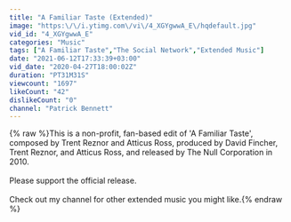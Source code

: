 ```yaml
---
title: "A Familiar Taste (Extended)"
image: "https:\/\/i.ytimg.com\/vi\/4_XGYgwwA_E\/hqdefault.jpg"
vid_id: "4_XGYgwwA_E"
categories: "Music"
tags: ["A Familiar Taste","The Social Network","Extended Music"]
date: "2021-06-12T17:33:39+03:00"
vid_date: "2020-04-27T18:00:02Z"
duration: "PT31M31S"
viewcount: "1697"
likeCount: "42"
dislikeCount: "0"
channel: "Patrick Bennett"
---
```

{% raw %}This is a non-profit, fan-based edit of 'A Familiar Taste', composed by Trent Reznor and Atticus Ross, produced by David Fincher, Trent Reznor, and Atticus Ross, and released by The Null Corporation in 2010.<br /><br />Please support the official release.<br /><br />Check out my channel for other extended music you might like.{% endraw %}
